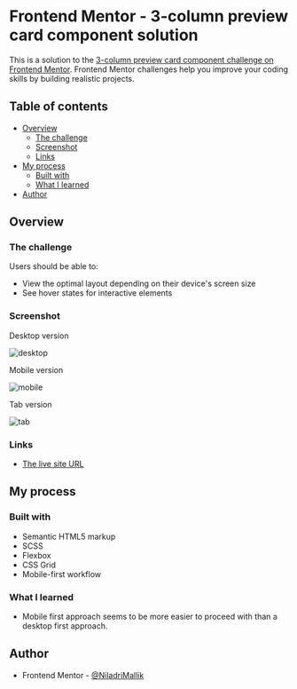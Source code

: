 # Frontend Mentor - 3-column preview card component solution

This is a solution to the [3-column preview card component challenge on Frontend Mentor](https://www.frontendmentor.io/challenges/3column-preview-card-component-pH92eAR2-). Frontend Mentor challenges help you improve your coding skills by building realistic projects. 

## Table of contents

- [Overview](#overview)
  - [The challenge](#the-challenge)
  - [Screenshot](#screenshot)
  - [Links](#links)
- [My process](#my-process)
  - [Built with](#built-with)
  - [What I learned](#what-i-learned)
- [Author](#author)


## Overview

### The challenge

Users should be able to:

- View the optimal layout depending on their device's screen size
- See hover states for interactive elements

### Screenshot

Desktop version

![desktop](https://user-images.githubusercontent.com/51795733/149532881-a5e2ddbe-7b9d-4e11-98ae-b5d523813d61.png)


Mobile version

![mobile](https://user-images.githubusercontent.com/51795733/149532984-93b21a46-d946-4514-bac2-6234f3ba6961.png)


Tab version

![tab](https://user-images.githubusercontent.com/51795733/149533025-2d1d0460-fcbf-4faa-91fb-7354d251dd77.png)

### Links
- [The live site URL](https://niladrimallik.github.io/frontend-mentor-3-column-preview-card-component/)

## My process

### Built with

- Semantic HTML5 markup
- SCSS
- Flexbox
- CSS Grid
- Mobile-first workflow

### What I learned

- Mobile first approach seems to be more easier to proceed with than a desktop first approach.

## Author

- Frontend Mentor - [@NiladriMallik](https://www.frontendmentor.io/profile/NiladriMallik)
